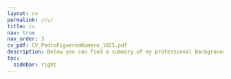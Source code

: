 ```yaml
---
layout: cv
permalink: /cv/
title: cv
nav: true
nav_order: 3
cv_pdf: CV_PedroFigueroaRomero_1025.pdf
description: Below you can find a summary of my professional background. You can also download my full CV by clicking on the PDF icon on the right.
toc:
  sidebar: right
---
```

